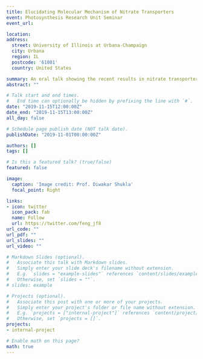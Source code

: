 ```yaml
---
title: Elucidating Molecular Mechanism of Nitrate Transporters
event: Photosynthesis Research Unit Seminar
event_url: 

location: 
address:
  street: University of Illinois at Urbana-Champaign
  city: Urbana
  region: IL
  postcode: '61801'
  country: United States

summary: An oral talk showing the recent results in nitrate transporters. 
abstract: ""

# Talk start and end times.
#   End time can optionally be hidden by prefixing the line with `#`.
date: "2019-11-15T12:00:00Z"
date_end: "2019-11-15T13:00:00Z"
all_day: false

# Schedule page publish date (NOT talk date).
publishDate: "2019-11-01T00:00:00Z"

authors: []
tags: []

# Is this a featured talk? (true/false)
featured: false

image:
  caption: 'Image credit: Prof. Diwakar Shukla'
  focal_point: Right

links:
- icon: twitter
  icon_pack: fab
  name: Follow
  url: https://twitter.com/feng_jf8
url_code: ""
url_pdf: ""
url_slides: ""
url_video: ""

# Markdown Slides (optional).
#   Associate this talk with Markdown slides.
#   Simply enter your slide deck's filename without extension.
#   E.g. `slides = "example-slides"` references `content/slides/example-slides.md`.
#   Otherwise, set `slides = ""`.
# slides: example

# Projects (optional).
#   Associate this post with one or more of your projects.
#   Simply enter your project's folder or file name without extension.
#   E.g. `projects = ["internal-project"]` references `content/project/deep-learning/index.md`.
#   Otherwise, set `projects = []`.
projects:
- internal-project

# Enable math on this page?
math: true
---
```


